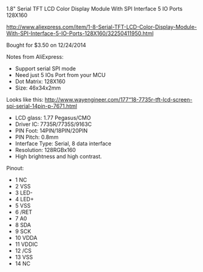 1.8" Serial TFT LCD Color Display Module With SPI Interface 5 IO Ports 128X160

http://www.aliexpress.com/item/1-8-Serial-TFT-LCD-Color-Display-Module-With-SPI-Interface-5-IO-Ports-128X160/32250411950.html

Bought for $3.50 on 12/24/2014

Notes from AliExpress:
* Support serial SPI mode
* Need just 5 IOs Port from your MCU
* Dot Matrix: 128X160
* Size: 46x34x2mm

Looks like this: http://www.wayengineer.com/177“18-7735r-tft-lcd-screen-spi-serial-14pin-p-7671.html
* LCD glass: 1.77 Pegasus/CMO 
* Driver IC: 7735R/7735S/9163C 
* PIN Foot: 14PIN/18PIN/20PIN 
* PIN Pitch: 0.8mm 
* Interface Type: Serial, 8 data interface 
* Resolution: 128RGBx160 
* High brightness and high contrast.

Pinout:
* 1 NC
* 2 VSS
* 3 LED-
* 4 LED+
* 5 VSS
* 6 /RET
* 7 A0
* 8 SDA
* 9 SCK
* 10 VDDA
* 11 VDDIC
* 12 /CS
* 13 VSS
* 14 NC

